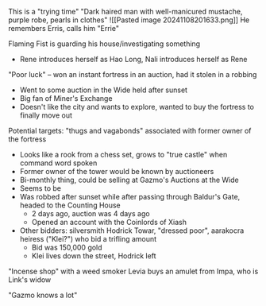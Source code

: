 This is a "trying time"
"Dark haired man with well-manicured mustache, purple robe, pearls in clothes"
![[Pasted image 20241108201633.png]]
He remembers Erris, calls him "Errie"

Flaming Fist is guarding his house/investigating something
- Rene introduces herself as Hao Long, Nali introduces herself as Rene

"Poor luck" – won an instant fortress in an auction, had it stolen in a robbing
- Went to some auction in the Wide held after sunset
- Big fan of Miner's Exchange
- Doesn't like the city and wants to explore, wanted to buy the fortress to finally move out

Potential targets: "thugs and vagabonds" associated with former owner of the fortress
- Looks like a rook from a chess set, grows to "true castle" when command word spoken
- Former owner of the tower would be known by auctioneers
- Bi-monthly thing, could be selling at Gazmo's Auctions at the Wide
- Seems to be
- Was robbed after sunset while after passing through Baldur's Gate, headed to the Counting House
	- 2 days ago, auction was 4 days ago
	- Opened an account with the Coinlords of Xiash
- Other bidders: silversmith Hodrick Towar, "dressed poor", aarakocra heiress ("Klei?") who bid a trifling amount
	- Bid was 150,000 gold
	- Klei lives down the street, Hodrick left

"Incense shop" with a weed smoker
Levia buys an amulet from Impa, who is Link's widow

"Gazmo knows a lot"

